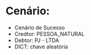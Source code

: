 # Cenário: 
 
 - Cenário de Sucesso 
 - Credtor: PESSOA_NATURAL
 - Debtor: PJ - LTDA
 - DICT: chave aleatória
